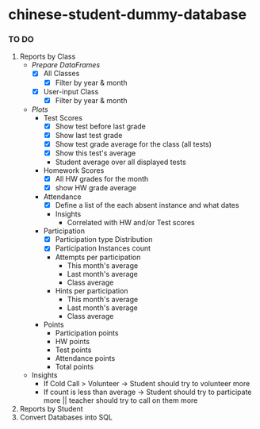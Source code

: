 # chinese-student-dummy-database

### TO DO
1. Reports by Class
    * *Prepare DataFrames*
        * [x] All Classes
            * [x] Filter by year & month
        * [x] User-input Class
            * [x] Filter by year & month
    * *Plots*
        * Test Scores
            * [x] Show test before last grade
            * [x] Show last test grade
            * [x] Show test grade average for the class (all tests)
            * [x] Show this test's average
            * Student average over all displayed tests
        * Homework Scores
            * [x] All HW grades for the month
            * [x] show HW grade average
        * Attendance
            * [x] Define a list of the each absent instance and what dates
            * Insights
                * Correlated with HW and/or Test scores
        * Participation
            * [x] Participation type Distribution
            * [x] Participation Instances count
            * Attempts per participation
                * This month's average
                * Last month's average
                * Class average
            * Hints per participation
                * This month's average
                * Last month's average
                * Class average
        * Points
            * Participation points
            * HW points
            * Test points
            * Attendance points
            * Total points
    * Insights
        * If Cold Call > Volunteer -> Student should try to volunteer more
        * If count is less than average -> Student should try to participate more || teacher should try to call on them more
2. Reports by Student
3. Convert Databases into SQL
